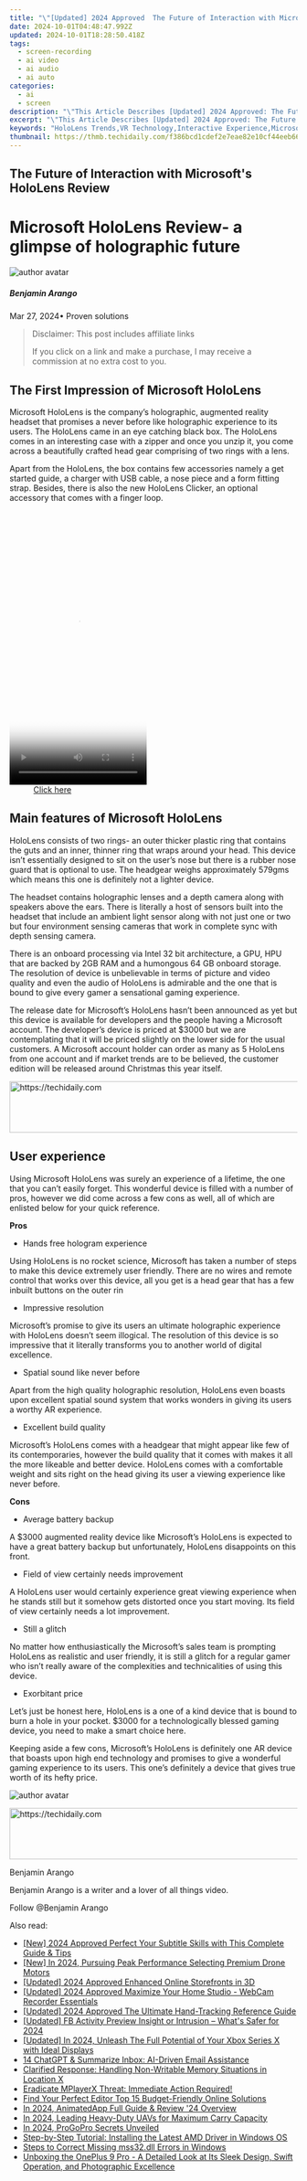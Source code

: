 ```yaml
---
title: "\"[Updated] 2024 Approved  The Future of Interaction with Microsoft's HoloLens Review\""
date: 2024-10-01T04:48:47.992Z
updated: 2024-10-01T18:28:50.418Z
tags: 
  - screen-recording
  - ai video
  - ai audio
  - ai auto
categories: 
  - ai
  - screen
description: "\"This Article Describes [Updated] 2024 Approved: The Future of Interaction with Microsoft's HoloLens Review\""
excerpt: "\"This Article Describes [Updated] 2024 Approved: The Future of Interaction with Microsoft's HoloLens Review\""
keywords: "HoloLens Trends,VR Technology,Interactive Experience,Microsoft AR Insight,Mixed Reality Future,Innovation in HoloLens,Augmented Tech Review"
thumbnail: https://thmb.techidaily.com/f386bcd1cdef2e7eae82e10cf44eeb6665615e5a19222b7cb69d0ec540888707.jpg
---
```


## The Future of Interaction with Microsoft's HoloLens Review

# Microsoft HoloLens Review- a glimpse of holographic future

![author avatar](https://images.wondershare.com/filmora/article-images/benjamin-arango-author.jpg)

##### Benjamin Arango

 Mar 27, 2024• Proven solutions

>  Disclaimer: This post includes affiliate links
>
>  If you click on a link and make a purchase, I may receive a commission at no extra cost to you.
>

## The First Impression of Microsoft HoloLens

 Microsoft HoloLens is the company’s holographic, augmented reality headset that promises a never before like holographic experience to its users. The HoloLens came in an eye catching black box. The HoloLens comes in an interesting case with a zipper and once you unzip it, you come across a beautifully crafted head gear comprising of two rings with a lens.

 Apart from the HoloLens, the box contains few accessories namely a get started guide, a charger with USB cable, a nose piece and a form fitting strap. Besides, there is also the new HoloLens Clicker, an optional accessory that comes with a finger loop.

<!-- affiliate ads begin -->
<span id="1770544">
					<video width="240" height="480" style="cursor:pointer"
           poster="//a.impactradius-go.com/display-clicktoplayimage/1770544.png"
           onclick="if(!this.playClicked){this.play();this.setAttribute('controls',true);this.playClicked=true;}">
	   <source src="//a.impactradius-go.com/display-ad/20702-1770544">
	   <img src="//a.impactradius-go.com/display-clicktoplayimage/1770544.png" style="border: none; height: 100%; width: 100%; object-fit: contain">
	</video>
	<div style="width:150px;text-align:center"><a href="javascript:window.open(decodeURIComponent('https%3A%2F%2Ftokenmetrics.sjv.io%2Fc%2F5597632%2F1770544%2F20702'), '_blank');void(0);">Click here</a></div>
</span>
<img height="0" width="0" src="https://imp.pxf.io/i/5597632/1770544/20702" style="position:absolute;visibility:hidden;" border="0" />
<!-- affiliate ads end -->

## Main features of Microsoft HoloLens

 HoloLens consists of two rings- an outer thicker plastic ring that contains the guts and an inner, thinner ring that wraps around your head. This device isn’t essentially designed to sit on the user’s nose but there is a rubber nose guard that is optional to use. The headgear weighs approximately 579gms which means this one is definitely not a lighter device.

 The headset contains holographic lenses and a depth camera along with speakers above the ears. There is literally a host of sensors built into the headset that include an ambient light sensor along with not just one or two but four environment sensing cameras that work in complete sync with depth sensing camera.

 There is an onboard processing via Intel 32 bit architecture, a GPU, HPU that are backed by 2GB RAM and a humongous 64 GB onboard storage. The resolution of device is unbelievable in terms of picture and video quality and even the audio of HoloLens is admirable and the one that is bound to give every gamer a sensational gaming experience.

 The release date for Microsoft’s HoloLens hasn’t been announced as yet but this device is available for developers and the people having a Microsoft account. The developer’s device is priced at $3000 but we are contemplating that it will be priced slightly on the lower side for the usual customers. A Microsoft account holder can order as many as 5 HoloLens from one account and if market trends are to be believed, the customer edition will be released around Christmas this year itself.

<!-- affiliate ads begin -->
<a href="https://appsumo.8odi.net/c/5597632/2043856/7443" target="_top" id="2043856">
  <img src="//a.impactradius-go.com/display-ad/7443-2043856" border="0" alt="https://techidaily.com" width="728" height="90"/>
</a>
<img height="0" width="0" src="https://appsumo.8odi.net/i/5597632/2043856/7443" style="position:absolute;visibility:hidden;" border="0" />
<!-- affiliate ads end -->

## User experience

 Using Microsoft HoloLens was surely an experience of a lifetime, the one that you can’t easily forget. This wonderful device is filled with a number of pros, however we did come across a few cons as well, all of which are enlisted below for your quick reference.

**Pros**

* Hands free hologram experience

 Using HoloLens is no rocket science, Microsoft has taken a number of steps to make this device extremely user friendly. There are no wires and remote control that works over this device, all you get is a head gear that has a few inbuilt buttons on the outer rin

* Impressive resolution

 Microsoft’s promise to give its users an ultimate holographic experience with HoloLens doesn’t seem illogical. The resolution of this device is so impressive that it literally transforms you to another world of digital excellence.

* Spatial sound like never before

 Apart from the high quality holographic resolution, HoloLens even boasts upon excellent spatial sound system that works wonders in giving its users a worthy AR experience.

* Excellent build quality

 Microsoft’s HoloLens comes with a headgear that might appear like few of its contemporaries, however the build quality that it comes with makes it all the more likeable and better device. HoloLens comes with a comfortable weight and sits right on the head giving its user a viewing experience like never before.

**Cons**

* Average battery backup

 A $3000 augmented reality device like Microsoft’s HoloLens is expected to have a great battery backup but unfortunately, HoloLens disappoints on this front.

* Field of view certainly needs improvement

 A HoloLens user would certainly experience great viewing experience when he stands still but it somehow gets distorted once you start moving. Its field of view certainly needs a lot improvement.

* Still a glitch

 No matter how enthusiastically the Microsoft’s sales team is prompting HoloLens as realistic and user friendly, it is still a glitch for a regular gamer who isn’t really aware of the complexities and technicalities of using this device.

* Exorbitant price

 Let’s just be honest here, HoloLens is a one of a kind device that is bound to burn a hole in your pocket. $3000 for a technologically blessed gaming device, you need to make a smart choice here.

 Keeping aside a few cons, Microsoft’s HoloLens is definitely one AR device that boasts upon high end technology and promises to give a wonderful gaming experience to its users. This one’s definitely a device that gives true worth of its hefty price.

![author avatar](https://images.wondershare.com/filmora/article-images/benjamin-arango-author.jpg)

<!-- affiliate ads begin -->
<a href="https://unicoeye.pxf.io/c/5597632/2134240/18498" target="_top" id="2134240">
  <img src="//a.impactradius-go.com/display-ad/18498-2134240" border="0" alt="https://techidaily.com" width="540" height="90"/>
</a>
<img height="0" width="0" src="https://unicoeye.pxf.io/i/5597632/2134240/18498" style="position:absolute;visibility:hidden;" border="0" />
<!-- affiliate ads end -->

Benjamin Arango

Benjamin Arango is a writer and a lover of all things video.

Follow @Benjamin Arango


<ins class="adsbygoogle"
     style="display:block"
     data-ad-format="autorelaxed"
     data-ad-client="ca-pub-7571918770474297"
     data-ad-slot="1223367746"></ins>



<ins class="adsbygoogle"
     style="display:block"
     data-ad-client="ca-pub-7571918770474297"
     data-ad-slot="8358498916"
     data-ad-format="auto"
     data-full-width-responsive="true"></ins>


<span class="atpl-alsoreadstyle">Also read:</span>
<div><ul>
<li><a href="https://fox-blue.techidaily.com/new-2024-approved-perfect-your-subtitle-skills-with-this-complete-guide-and-tips/"><u>[New] 2024 Approved Perfect Your Subtitle Skills with This Complete Guide & Tips</u></a></li>
<li><a href="https://fox-blue.techidaily.com/new-in-2024-pursuing-peak-performance-selecting-premium-drone-motors/"><u>[New] In 2024, Pursuing Peak Performance Selecting Premium Drone Motors</u></a></li>
<li><a href="https://fox-blue.techidaily.com/updated-2024-approved-enhanced-online-storefronts-in-3d/"><u>[Updated] 2024 Approved Enhanced Online Storefronts in 3D</u></a></li>
<li><a href="https://remote-screen-capture.techidaily.com/updated-2024-approved-maximize-your-home-studio-webcam-recorder-essentials/"><u>[Updated] 2024 Approved Maximize Your Home Studio - WebCam Recorder Essentials</u></a></li>
<li><a href="https://fox-hovers.techidaily.com/updated-2024-approved-the-ultimate-hand-tracking-reference-guide/"><u>[Updated] 2024 Approved The Ultimate Hand-Tracking Reference Guide</u></a></li>
<li><a href="https://fox-blue.techidaily.com/updated-fb-activity-preview-insight-or-intrusion-whats-safer-for-2024/"><u>[Updated] FB Activity Preview Insight or Intrusion – What's Safer for 2024</u></a></li>
<li><a href="https://fox-blue.techidaily.com/updated-in-2024-unleash-the-full-potential-of-your-xbox-series-x-with-ideal-displays/"><u>[Updated] In 2024, Unleash The Full Potential of Your Xbox Series X with Ideal Displays</u></a></li>
<li><a href="https://tech-haven.techidaily.com/14-chatgpt-and-summarize-inbox-ai-driven-email-assistance/"><u>14 ChatGPT & Summarize Inbox: AI-Driven Email Assistance</u></a></li>
<li><a href="https://common-error.techidaily.com/clarified-response-handling-non-writable-memory-situations-in-location-x/"><u>Clarified Response: Handling Non-Writable Memory Situations in Location X</u></a></li>
<li><a href="https://media-tips.techidaily.com/eradicate-mplayerx-threat-immediate-action-required/"><u>Eradicate MPlayerX Threat: Immediate Action Required!</u></a></li>
<li><a href="https://extra-tips.techidaily.com/find-your-perfect-editor-top-15-budget-friendly-online-solutions/"><u>Find Your Perfect Editor Top 15 Budget-Friendly Online Solutions</u></a></li>
<li><a href="https://fox-blue.techidaily.com/in-2024-animatedapp-full-guide-and-review-24-overview/"><u>In 2024, AnimatedApp Full Guide & Review '24 Overview</u></a></li>
<li><a href="https://fox-blue.techidaily.com/in-2024-leading-heavy-duty-uavs-for-maximum-carry-capacity/"><u>In 2024, Leading Heavy-Duty UAVs for Maximum Carry Capacity</u></a></li>
<li><a href="https://fox-blue.techidaily.com/in-2024-progopro-secrets-unveiled/"><u>In 2024, ProGoPro Secrets Unveiled</u></a></li>
<li><a href="https://win-amazing.techidaily.com/step-by-step-tutorial-installing-the-latest-amd-driver-in-windows-os/"><u>Step-by-Step Tutorial: Installing the Latest AMD Driver in Windows OS</u></a></li>
<li><a href="https://technical-tips.techidaily.com/steps-to-correct-missing-mss32dll-errors-in-windows/"><u>Steps to Correct Missing mss32.dll Errors in Windows</u></a></li>
<li><a href="https://buynow-reviews.techidaily.com/unboxing-the-oneplus-9-pro-a-detailed-look-at-its-sleek-design-swift-operation-and-photographic-excellence/"><u>Unboxing the OnePlus 9 Pro - A Detailed Look at Its Sleek Design, Swift Operation, and Photographic Excellence</u></a></li>
</ul></div>

